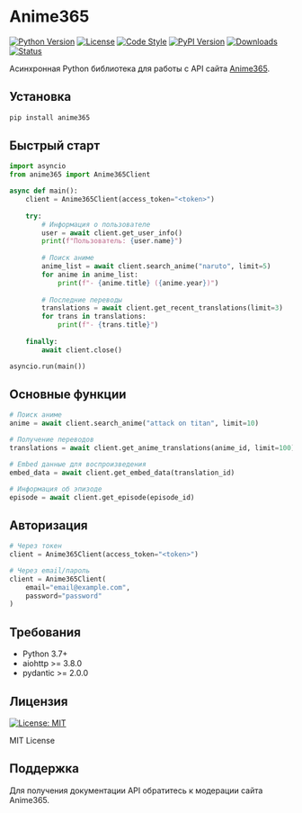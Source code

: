 # Anime365

[![Python Version](https://img.shields.io/badge/python-3.7+-blue.svg)](https://python.org)
[![License](https://img.shields.io/badge/license-MIT-green.svg)](LICENSE)
[![Code Style](https://img.shields.io/badge/code%20style-black-000000.svg)](https://github.com/psf/black)
[![PyPI Version](https://img.shields.io/badge/pypi-1.0.0-orange.svg)](https://pypi.org/project/anime365/)
[![Downloads](https://img.shields.io/badge/downloads-monthly-brightgreen.svg)](https://pypi.org/project/anime365/)
[![Status](https://img.shields.io/badge/status-stable-success.svg)](https://github.com/ragedrugg/anime365)

Асинхронная Python библиотека для работы с API сайта [Anime365](https://smotret-anime.online).

## Установка

```bash
pip install anime365
```

## Быстрый старт

```python
import asyncio
from anime365 import Anime365Client

async def main():
    client = Anime365Client(access_token="<token>")
    
    try:
        # Информация о пользователе
        user = await client.get_user_info()
        print(f"Пользователь: {user.name}")
        
        # Поиск аниме
        anime_list = await client.search_anime("naruto", limit=5)
        for anime in anime_list:
            print(f"- {anime.title} ({anime.year})")
        
        # Последние переводы
        translations = await client.get_recent_translations(limit=3)
        for trans in translations:
            print(f"- {trans.title}")
            
    finally:
        await client.close()

asyncio.run(main())
```

## Основные функции

```python
# Поиск аниме
anime = await client.search_anime("attack on titan", limit=10)

# Получение переводов
translations = await client.get_anime_translations(anime_id, limit=100)

# Embed данные для воспроизведения
embed_data = await client.get_embed_data(translation_id)

# Информация об эпизоде
episode = await client.get_episode(episode_id)
```

## Авторизация

```python
# Через токен
client = Anime365Client(access_token="<token>")

# Через email/пароль
client = Anime365Client(
    email="email@example.com",
    password="password"
)
```

## Требования

- Python 3.7+
- aiohttp >= 3.8.0
- pydantic >= 2.0.0

## Лицензия

[![License: MIT](https://img.shields.io/badge/License-MIT-yellow.svg)](https://opensource.org/licenses/MIT)

MIT License

## Поддержка

Для получения документации API обратитесь к модерации сайта Anime365.
